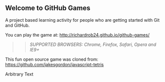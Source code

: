 ## Welcome to GitHub Games

A project based learning activity for people who are getting started with Git and GitHub.

You can play the game at: http://richardrob24.github.io/github-games/

>> _*SUPPORTED BROWSERS*: Chrome, Firefox, Safari, Opera and IE9+_

This fun open source game was cloned from: https://github.com/jakesgordon/javascript-tetris

Arbitrary Text

